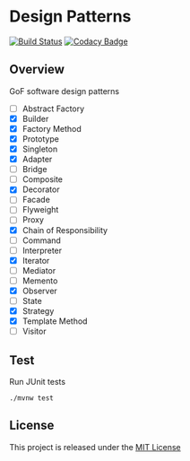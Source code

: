 # Design Patterns
[![Build Status](https://travis-ci.org/nmuzychuk/design-patterns.svg?branch=master)](https://travis-ci.org/nmuzychuk/design-patterns)
[![Codacy Badge](https://api.codacy.com/project/badge/Grade/efbc2bc88c3a4b5fba9d127dd1097dc7)](https://www.codacy.com/app/nmuzychuk/design-patterns)

## Overview
GoF software design patterns
- [ ] Abstract Factory
- [x] Builder
- [x] Factory Method
- [x] Prototype
- [x] Singleton
- [x] Adapter
- [ ] Bridge
- [ ] Composite
- [x] Decorator
- [ ] Facade
- [ ] Flyweight
- [ ] Proxy
- [x] Chain of Responsibility
- [ ] Command
- [ ] Interpreter
- [x] Iterator
- [ ] Mediator
- [ ] Memento
- [x] Observer
- [ ] State
- [x] Strategy
- [x] Template Method
- [ ] Visitor

## Test
Run JUnit tests
```
./mvnw test
```

## License
This project is released under the [MIT License](LICENSE.txt)
